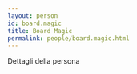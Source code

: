 ```yaml
---
layout: person
id: board.magic
title: Board Magic
permalink: people/board.magic.html
---
```


Dettagli della persona